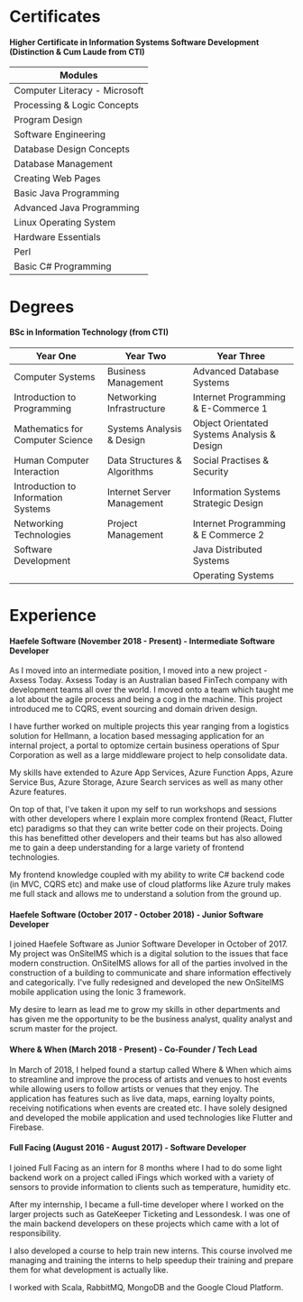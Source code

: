 # Certificates

#### Higher Certificate in Information Systems Software Development (Distinction & Cum Laude from CTI)

| Modules |
| ------- |
| Computer Literacy - Microsoft |
| Processing & Logic Concepts |
| Program Design |
| Software Engineering |
| Database Design Concepts |
| Database Management |
| Creating Web Pages |
| Basic Java Programming |
| Advanced Java Programming |
| Linux Operating System |
| Hardware Essentials |
| Perl |
| Basic C# Programming |
 
 # Degrees
 
 #### BSc in Information Technology (from CTI)
 
 | Year One  | Year Two | Year Three |
 | --------- | -------- | ---------- |
 | Computer Systems | Business Management | Advanced Database Systems |
 | Introduction to Programming | Networking Infrastructure |Internet Programming & E-Commerce 1 |
 | Mathematics for Computer Science | Systems Analysis & Design | Object Orientated Systems Analysis & Design |
 | Human Computer Interaction | Data Structures & Algorithms | Social Practises & Security |
 | Introduction to Information Systems | Internet Server Management | Information Systems Strategic Design |
 | Networking Technologies | Project Management | Internet Programming & E Commerce 2 |
 | Software Development | | Java Distributed Systems |
 | | | Operating Systems |
 
 # Experience
 
 #### Haefele Software (November 2018 - Present) - Intermediate Software Developer
 
As I moved into an intermediate position, I moved into a new project - Axsess Today. Axsess Today is an Australian based FinTech company with development teams all over the world. I moved onto a team which taught me a lot about the agile process and being a cog in the machine. This project introduced me to CQRS, event sourcing and domain driven design.

I have further worked on multiple projects this year ranging from a logistics solution for Hellmann, a location based messaging application for an internal project, a portal to optomize certain business operations of Spur Corporation as well as a large middleware project to help consolidate data.

My skills have extended to Azure App Services, Azure Function Apps, Azure Service Bus, Azure Storage, Azure Search services as well as many other Azure features.

On top of that, I've taken it upon my self to run workshops and sessions with other developers where I explain more complex frontend (React, Flutter etc) paradigms so that they can write better code on their projects. Doing this has benefitted other developers and their teams but has also allowed me to gain a deep understanding for a large variety of frontend technologies.

My frontend knowledge coupled with my ability to write C# backend code (in MVC, CQRS etc) and make use of cloud platforms like Azure truly makes me full stack and allows me to understand a solution from the ground up.
 
 #### Haefele Software (October 2017 - October 2018) - Junior Software Developer
 
I joined Haefele Software as Junior Software Developer in October of 2017. My project was OnSiteIMS which is a digital solution to the issues that face modern construction. OnSiteIMS allows for all of the parties involved in the construction of a building to communicate and share information effectively and categorically. I've fully redesigned and developed the new OnSiteIMS mobile application using the Ionic 3 framework.

My desire to learn as lead me to grow my skills in other departments and has given me the opportunity to be the business analyst, quality analyst and scrum master for the project.
 
 #### Where & When (March 2018 - Present) - Co-Founder / Tech Lead
 
In March of 2018, I helped found a startup called Where & When which aims to streamline and improve the process of artists and venues to host events while allowing users to follow artists or venues that they enjoy. The application has features such as live data, maps, earning loyalty points, receiving notifications when events are created etc. I have solely designed and developed the mobile application and used technologies like Flutter and Firebase.
 
 #### Full Facing (August 2016 - August 2017) - Software Developer
 
 I joined Full Facing as an intern for 8 months where I had to do some light backend work on a project called iFings which worked with a variety of sensors to provide information to clients such as temperature, humidity etc.

After my internship, I became a full-time developer where I worked on the larger projects such as GateKeeper Ticketing and Lessondesk. I was one of the main backend developers on these projects which came with a lot of responsibility.

I also developed a course to help train new interns. This course involved me managing and training the interns to help speedup their training and prepare them for what development is actually like.

I worked with Scala, RabbitMQ, MongoDB and the Google Cloud Platform.
